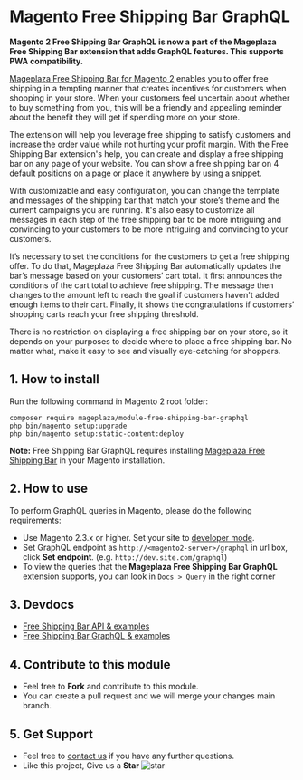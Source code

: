 # Magento Free Shipping Bar GraphQL

**Magento 2 Free Shipping Bar GraphQL is now a part of the Mageplaza Free Shipping Bar extension that adds GraphQL features. This supports PWA compatibility.** 

[Mageplaza Free Shipping Bar for Magento 2](https://www.mageplaza.com/magento-2-free-shipping-bar/) enables you to offer free shipping in a tempting manner that creates incentives for customers when shopping in your store. When your customers feel uncertain about whether to buy something from you, this will be a friendly and appealing reminder about the benefit they will get if spending more on your store. 

The extension will help you leverage free shipping to satisfy customers and increase the order value while not hurting your profit margin. With the Free Shipping Bar extension's help, you can create and display a free shipping bar on any page of your website. You can show a free shipping bar on 4 default positions on a page or place it anywhere by using a snippet. 

With customizable and easy configuration, you can change the template and messages of the shipping bar that match your store’s theme and the current campaigns you are running. It's also easy to customize all messages in each step of the free shipping bar to be more intriguing and convincing to your customers to be more intriguing and convincing to your customers. 

It’s necessary to set the conditions for the customers to get a free shipping offer. To do that, Mageplaza Free Shipping Bar automatically updates the bar’s message based on your customers’ cart total. It first announces the conditions of the cart total to achieve free shipping. The message then changes to the amount left to reach the goal if customers haven't added enough items to their cart. Finally, it shows the congratulations if customers’ shopping carts reach your free shipping threshold. 

There is no restriction on displaying a free shipping bar on your store, so it depends on your purposes to decide where to place a free shipping bar. No matter what, make it easy to see and visually eye-catching for shoppers.

## 1. How to install

Run the following command in Magento 2 root folder:

```
composer require mageplaza/module-free-shipping-bar-graphql
php bin/magento setup:upgrade
php bin/magento setup:static-content:deploy
```

**Note:**
Free Shipping Bar GraphQL requires installing [Mageplaza Free Shipping Bar](https://www.mageplaza.com/magento-2-free-shipping-bar/) in your Magento installation.

## 2. How to use

To perform GraphQL queries in Magento, please do the following requirements:

- Use Magento 2.3.x or higher. Set your site to [developer mode](https://www.mageplaza.com/devdocs/enable-disable-developer-mode-magento-2.html).
- Set GraphQL endpoint as `http://<magento2-server>/graphql` in url box, click **Set endpoint**. 
(e.g. `http://dev.site.com/graphql`)
- To view the queries that the **Mageplaza Free Shipping Bar GraphQL** extension supports, you can look in `Docs > Query` in the right corner

## 3. Devdocs

- [Free Shipping Bar API & examples](https://documenter.getpostman.com/view/10589000/TVCY7CNb#887674fb-7cdd-46d5-87b3-f5aed3bd67ce)
- [Free Shipping Bar GraphQL & examples](https://documenter.getpostman.com/view/10589000/TVsuDo2Z)


## 4. Contribute to this module

- Feel free to **Fork** and contribute to this module. 
- You can create a pull request and we will merge your changes main branch.

## 5. Get Support

- Feel free to [contact us](https://www.mageplaza.com/contact.html) if you have any further questions.
- Like this project, Give us a **Star** ![star](https://i.imgur.com/S8e0ctO.png)

